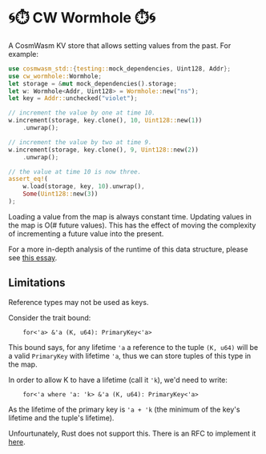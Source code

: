 # 🌀⏱️ CW Wormhole ⏱️🌀

A CosmWasm KV store that allows setting values from the past. For
example:

```rust
use cosmwasm_std::{testing::mock_dependencies, Uint128, Addr};
use cw_wormhole::Wormhole;
let storage = &mut mock_dependencies().storage;
let w: Wormhole<Addr, Uint128> = Wormhole::new("ns");
let key = Addr::unchecked("violet");

// increment the value by one at time 10.
w.increment(storage, key.clone(), 10, Uint128::new(1))
    .unwrap();

// increment the value by two at time 9.
w.increment(storage, key.clone(), 9, Uint128::new(2))
    .unwrap();

// the value at time 10 is now three.
assert_eq!(
    w.load(storage, key, 10).unwrap(),
    Some(Uint128::new(3))
);
```

Loading a value from the map is always constant time. Updating values
in the map is O(# future values). This has the effect of moving the
complexity of incrementing a future value into the present.

For a more in-depth analysis of the runtime of this data structure,
please see [this
essay](https://gist.github.com/0xekez/15fab6436ed593cbd59f0bdf7ecf1f61).

## Limitations

Reference types may not be used as keys.

Consider the trait bound:

```text
    for<'a> &'a (K, u64): PrimaryKey<'a>
```

This bound says, for any lifetime `'a` a reference to the tuple `(K,
u64)` will be a valid `PrimaryKey` with lifetime `'a`, thus we can
store tuples of this type in the map.

In order to allow K to have a lifetime (call it `'k`), we'd need to
write:

```text
    for<'a where 'a: 'k> &'a (K, u64): PrimaryKey<'a>
```

As the lifetime of the primary key is `'a + 'k` (the minimum of the
key's lifetime and the tuple's lifetime).

Unfourtunately, Rust does not support this. There is an RFC to
implement it
[here](https://github.com/tema3210/rfcs/blob/extended_hrtbs/text/3621-extended_hrtb.md).
